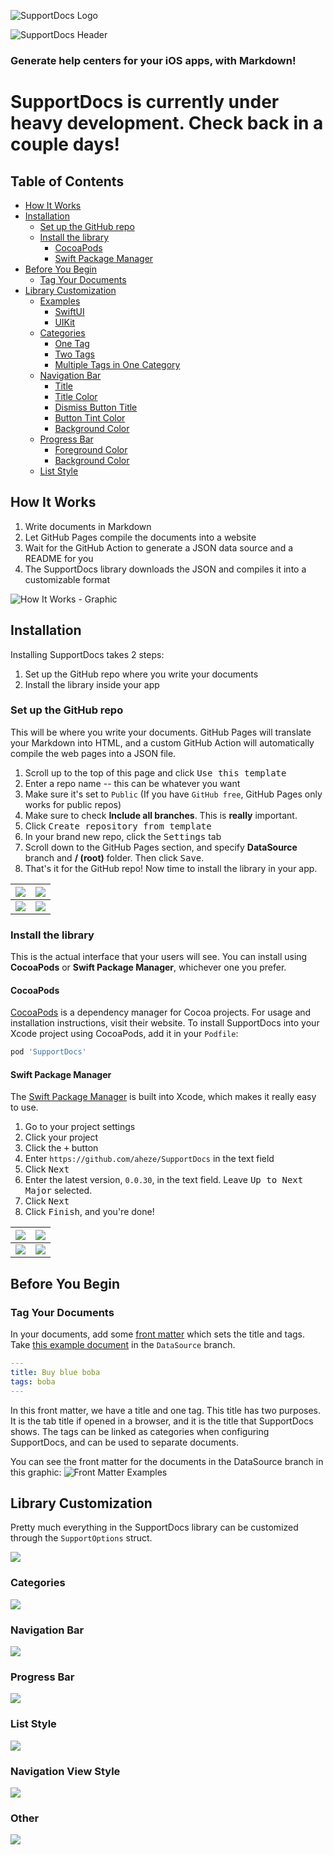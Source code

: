 ![SupportDocs Logo](https://raw.githubusercontent.com/aheze/SupportDocs/main/Assets/SupportDocsSmall.png)

![SupportDocs Header](https://raw.githubusercontent.com/aheze/SupportDocs/main/Assets/HeaderImage.png)

### Generate help centers for your iOS apps, with Markdown!

# SupportDocs is currently under heavy development. Check back in a couple days!

## Table of Contents

-   [How It Works](#how-it-works)
-   [Installation](#installation)
    -   [Set up the GitHub repo](#set-up-the-github-repo)
    -   [Install the library](#install-the-library)
         -   [CocoaPods](#cocoapods)
         -   [Swift Package Manager](#swift-package-manager)
-   [Before You Begin](#before-you-begin)
    -   [Tag Your Documents](#tag-your-documents)
-   [Library Customization](Documentation/LibraryCustomization.md)
    -   [Examples](Documentation/LibraryCustomization.md#examples)
        -   [SwiftUI](Documentation/LibraryCustomization.md#swiftui)
        -   [UIKit](Documentation/LibraryCustomization.md#uikit)
    -   [Categories](Documentation/LibraryCustomization.md#categories)
        -   [One Tag](Documentation/LibraryCustomization.md#one-tag)
        -   [Two Tags](Documentation/LibraryCustomization.md#two-tags)
        -   [Multiple Tags in One Category](Documentation/LibraryCustomization.md#multiple-tags-in-one-category)
    -   [Navigation Bar](Documentation/LibraryCustomization.md#navigation-bar)
        -   [Title](Documentation/LibraryCustomization.md#title)
        -   [Title Color](Documentation/LibraryCustomization.md#title-color)
        -   [Dismiss Button Title](Documentation/LibraryCustomization.md#dismiss-button-title)
        -   [Button Tint Color](Documentation/LibraryCustomization.md#button-tint-color)
        -   [Background Color](Documentation/LibraryCustomization.md#background-color)
    -   [Progress Bar](Documentation/LibraryCustomization.md#progress-bar)
        -   [Foreground Color](Documentation/LibraryCustomization.md#foreground-color)
        -   [Background Color](Documentation/LibraryCustomization.md#background-color-1)
    -   [List Style](Documentation/LibraryCustomization.md#list-style)

## How It Works

1. Write documents in Markdown
2. Let GitHub Pages compile the documents into a website
3. Wait for the GitHub Action to generate a JSON data source and a README for you 
4. The SupportDocs library downloads the JSON and compiles it into a customizable format

![How It Works - Graphic](https://raw.githubusercontent.com/aheze/SupportDocs/main/Assets/HowItWorks.png)

## Installation
Installing SupportDocs takes 2 steps: 
1. Set up the GitHub repo where you write your documents
2. Install the library inside your app

### Set up the GitHub repo
This will be where you write your documents. GitHub Pages will translate your Markdown into HTML, and a custom GitHub Action will automatically compile the web pages into a JSON file.

1. Scroll up to the top of this page and click <kbd>Use this template</kbd>
2. Enter a repo name -- this can be whatever you want
3. Make sure it's set to `Public` (If you have `GitHub free`, GitHub Pages only works for public repos)
4. Make sure to check **Include all branches**. This is **really** important.
5. Click <kbd>Create repository from template</kbd>
6. In your brand new repo, click the <kbd>Settings</kbd> tab
7. Scroll down to the GitHub Pages section, and specify **DataSource** branch and **/ (root)** folder. Then click <kbd>Save</kbd>.
8. That's it for the GitHub repo! Now time to install the library in your app.

![](https://raw.githubusercontent.com/aheze/SupportDocs/main/Assets/Installation/GitHubRepo1.png) | ![](https://raw.githubusercontent.com/aheze/SupportDocs/main/Assets/Installation/GitHubRepo2.png)
| --- | --- |
![](https://raw.githubusercontent.com/aheze/SupportDocs/main/Assets/Installation/GitHubRepo3.png) | ![](https://raw.githubusercontent.com/aheze/SupportDocs/main/Assets/Installation/GitHubRepo4.png)

### Install the library
This is the actual interface that your users will see. You can install using **CocoaPods** or **Swift Package Manager**, whichever one you prefer.

#### CocoaPods

[CocoaPods](https://cocoapods.org) is a dependency manager for Cocoa projects. For usage and installation instructions, visit their website. To install SupportDocs into your Xcode project using CocoaPods, add it in your `Podfile`:

```ruby
pod 'SupportDocs'
```

#### Swift Package Manager

The [Swift Package Manager](https://swift.org/package-manager/) is built into Xcode, which makes it really easy to use.

1. Go to your project settings
2. Click your project
3. Click the <kbd>+</kbd> button
4. Enter `https://github.com/aheze/SupportDocs` in the text field
5. Click <kbd>Next</kbd>
6. Enter the latest version, `0.0.30`, in the text field. Leave <kbd>Up to Next Major</kbd> selected.
7. Click <kbd>Next</kbd>
8. Click <kbd>Finish</kbd>, and you're done!

![](https://raw.githubusercontent.com/aheze/SupportDocs/main/Assets/Installation/SPM1.png) | ![](https://raw.githubusercontent.com/aheze/SupportDocs/main/Assets/Installation/SPM2.png)
| --- | --- |
![](https://raw.githubusercontent.com/aheze/SupportDocs/main/Assets/Installation/SPM3.png) | ![](https://raw.githubusercontent.com/aheze/SupportDocs/main/Assets/Installation/SPM4.png)


## Before You Begin

### Tag Your Documents

In your documents, add some [front matter](https://jekyllrb.com/docs/front-matter/) which sets the title and tags. Take [this example document](https://github.com/aheze/SupportDocs/blob/DataSource/Sample-Boba/BuyBlueBoba.md) in the `DataSource` branch.

```yaml
---
title: Buy blue boba
tags: boba
---

```

In this front matter, we have a title and one tag. This title has two purposes. It is the tab title if opened in a browser, and it is the title that SupportDocs shows. The tags can be linked as categories when configuring SupportDocs, and can be used to separate documents.

You can see the front matter for the documents in the DataSource branch in this graphic:
![Front Matter Examples](https://raw.githubusercontent.com/aheze/SupportDocs/main/Assets/Tags.png)


## Library Customization
Pretty much everything in the SupportDocs library can be customized through the `SupportOptions` struct.

![](https://raw.githubusercontent.com/aheze/SupportDocs/main/Assets/OptionsPreview/CustomizableOptions.png)

### Categories

![](https://raw.githubusercontent.com/aheze/SupportDocs/main/Assets/OptionsPreview/CategoriesPreview.png)
### Navigation Bar

![](https://raw.githubusercontent.com/aheze/SupportDocs/main/Assets/OptionsPreview/NavigationBarPreview.png)
### Progress Bar

![](https://raw.githubusercontent.com/aheze/SupportDocs/main/Assets/OptionsPreview/ProgressBarPreview.png)
### List Style

![](https://raw.githubusercontent.com/aheze/SupportDocs/main/Assets/OptionsPreview/ListStylePreview.png)
### Navigation View Style

![](https://raw.githubusercontent.com/aheze/SupportDocs/main/Assets/OptionsPreview/NavigationStylePreview.png)
### Other

![](https://raw.githubusercontent.com/aheze/SupportDocs/main/Assets/OptionsPreview/OtherPreview.png)



